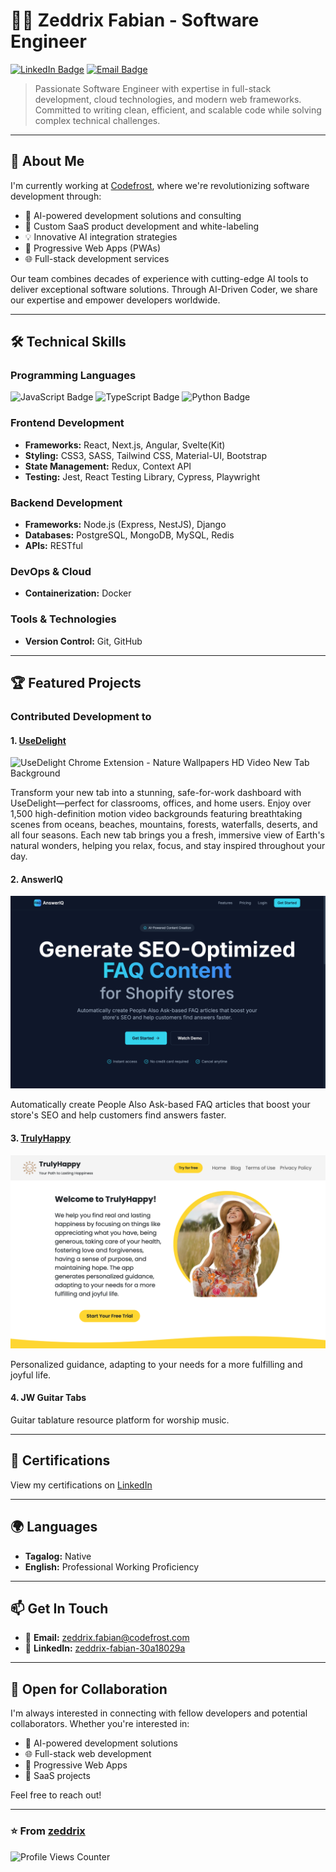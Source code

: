 # 👨‍💻 Zeddrix Fabian - Software Engineer

[![LinkedIn Badge](https://img.shields.io/badge/LinkedIn-Connect-blue?style=flat&logo=linkedin)](https://www.linkedin.com/in/zeddrix-fabian-30a18029a/)
[![Email Badge](https://img.shields.io/badge/Email-Contact-red?style=flat&logo=gmail)](mailto:zeddrix.fabian@codefrost.com)

> Passionate Software Engineer with expertise in full-stack development, cloud technologies, and modern web frameworks. Committed to writing clean, efficient, and scalable code while solving complex technical challenges.

---

## 🚀 About Me

I'm currently working at [Codefrost](https://codefrost.dev/), where we're revolutionizing software development through:

- 🤖 AI-powered development solutions and consulting
- 🚀 Custom SaaS product development and white-labeling
- 💡 Innovative AI integration strategies
- 📱 Progressive Web Apps (PWAs)
- 🌐 Full-stack development services

Our team combines decades of experience with cutting-edge AI tools to deliver exceptional software solutions. Through AI-Driven Coder, we share our expertise and empower developers worldwide.

---

## 🛠️ Technical Skills

### Programming Languages

![JavaScript Badge](https://img.shields.io/badge/JavaScript-F7DF1E?style=flat&logo=javascript&logoColor=black)
![TypeScript Badge](https://img.shields.io/badge/TypeScript-3178C6?style=flat&logo=typescript&logoColor=white)
![Python Badge](https://img.shields.io/badge/Python-3776AB?style=flat&logo=python&logoColor=white)

### Frontend Development

- **Frameworks:** React, Next.js, Angular, Svelte(Kit)
- **Styling:** CSS3, SASS, Tailwind CSS, Material-UI, Bootstrap
- **State Management:** Redux, Context API
- **Testing:** Jest, React Testing Library, Cypress, Playwright

### Backend Development

- **Frameworks:** Node.js (Express, NestJS), Django
- **Databases:** PostgreSQL, MongoDB, MySQL, Redis
- **APIs:** RESTful

### DevOps & Cloud

- **Containerization:** Docker

### Tools & Technologies

- **Version Control:** Git, GitHub

---

## 🏆 Featured Projects

### Contributed Development to

#### 1. [UseDelight](https://chromewebstore.google.com/detail/Nature%20Wallpapers%20HD%20video%20New%20Tab%20background/hehbgjdnbibkndghdlilefececadokpb)

![UseDelight Chrome Extension - Nature Wallpapers HD Video New Tab Background](usedelight-chrome-extension.png)

Transform your new tab into a stunning, safe-for-work dashboard with UseDelight—perfect for classrooms, offices, and home users. Enjoy over 1,500 high-definition motion video backgrounds featuring breathtaking scenes from oceans, beaches, mountains, forests, waterfalls, deserts, and all four seasons. Each new tab brings you a fresh, immersive view of Earth's natural wonders, helping you relax, focus, and stay inspired throughout your day.

#### 2. AnswerIQ

![AnswerIQ - AI-Powered FAQ Generation Platform](answeriq-platform.png)

Automatically create People Also Ask-based FAQ articles that boost your store's SEO and help customers find answers faster.

#### 3. [TrulyHappy](https://trulyhappy.app/)

![TrulyHappy App - Personalized Wellness and Happiness Guidance](trulyhappy-app.png)

Personalized guidance, adapting to your needs for a more fulfilling and joyful life.

#### 4. JW Guitar Tabs

Guitar tablature resource platform for worship music.

---

## 📜 Certifications

View my certifications on [LinkedIn](https://www.linkedin.com/in/zeddrix-fabian-30a18029a/details/certifications/)

---

## 🌍 Languages

- **Tagalog:** Native
- **English:** Professional Working Proficiency

---

## 📫 Get In Touch

- 📧 **Email:** [zeddrix.fabian@codefrost.com](mailto:zeddrix.fabian@codefrost.com)
- 💼 **LinkedIn:** [zeddrix-fabian-30a18029a](https://www.linkedin.com/in/zeddrix-fabian-30a18029a/)

---

## 🤝 Open for Collaboration

I'm always interested in connecting with fellow developers and potential collaborators. Whether you're interested in:

- 🤖 AI-powered development solutions
- 🌐 Full-stack web development
- 📱 Progressive Web Apps
- 🚀 SaaS projects

Feel free to reach out!

---

### ⭐ From [zeddrix](https://github.com/zeddrix)

![Profile Views Counter](https://komarev.com/ghpvc/?username=zeddrix&color=brightgreen&style=flat-square)
